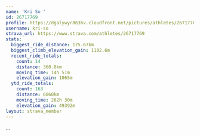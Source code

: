 ```yaml
---
name: 'Kri So '
id: 26717769
profile: https://dgalywyr863hv.cloudfront.net/pictures/athletes/26717769/7761026/14/large.jpg
username: kri-so
strava_url: https://www.strava.com/athletes/26717769
stats:
  biggest_ride_distance: 175.67km
  biggest_climb_elevation_gain: 1102.6m
  recent_ride_totals:
    count: 14
    distance: 360.8km
    moving_time: 14h 51m
    elevation_gain: 1065m
  ytd_ride_totals:
    count: 163
    distance: 6060km
    moving_time: 262h 30m
    elevation_gain: 49392m
layout: strava_member
--- 
```

...
